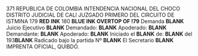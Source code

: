371
REPUBLICA DE COLOMBIA
INTENDENCIA NACIONAL DEL CHOCO
DISTRITO JUDICIAL DE CALI
JUZGADO PRIMERO DEL CIRCUITO DE ISTMINA
179 **RED INK**
180 **BLUE INK OVERTOP OF !79**
Demanda **BLANK**
Juicio Ejecutivo **BLANK**
Demandado: **BLANK**
Apoderado: **BLANK**
Demandante: **BLANK**
Apoderado: **BLANK**
Iniciado el **BLANK** de: **BLANK** del 193**BLANK**
Radicado bajo la partida Nº **BLANK**
El Secretario **BLANK**
IMPRENTA OFICIAL, QUIBDÓ.
